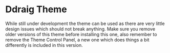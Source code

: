 ﻿Ddraig Theme 
============
While still under development the theme can be used as there are very little design issues which should not break anything.
Make sure you remove older versions of this theme before installing this one, also remember to remove the Theme Control Panel, a new one which does things a bit differently is included in this version.
